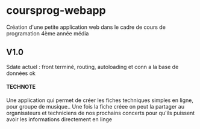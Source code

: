# coursprog-webapp

Création d'une petite application web dans le cadre de cours de programation 4ème année média


## V1.0
Sdate actuel : front terminé, routing, autoloading et conn a la base de données ok

#### TECHNOTE

Une application qui permet de créer les fiches techniques simples en ligne, pour groupe de musique..
Une fois la fiche créee on peut la partager au organisateurs et techniciens de nos prochains concerts pour
qu'ils puissent avoir les informations directement en linge
